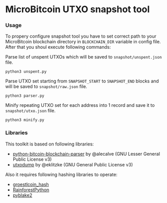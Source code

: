 # MicroBitcoin UTXO snapshot tool

### Usage

To propery configure snapshot tool you have to set correct path to your MicroBitcoin blockchain directory in `BLOCKCHAIN_DIR` variable in config file. After that you shoul execute following commands:

Parse list of unspent UTXOs which will be saved to `snapshot/unspent.json` file.
```
python3 unspent.py
```

Parse UTXO set starting from `SNAPSHOT_START` to `SNAPSHOT_END` blocks and will be saved to `snapshot/raw.json` file.
```
python3 parser.py
```

Minify repeating UTXO set for each address into 1 record and save it to `snapshot/utxo.json` file.
```
python3 minify.py
```

### Libraries

This toolkit is based on following libraries:

- [python-bitcoin-blockchain-parser](https://github.com/alecalve/python-bitcoin-blockchain-parser) by @alecalve (GNU Lesser General Public License v3)
- [utxodump](https://github.com/eklitzke/utxodump) by @eklitzke (GNU General Public License v3)

Also it requires following hashing libraries to operate:

- [groestlcoin_hash](https://pypi.org/project/groestlcoin_hash/)
- [RainforestPython](https://github.com/MicroBitcoinOrg/RainforestPython)
- [pyblake2](https://github.com/dchest/pyblake2)